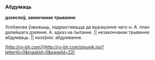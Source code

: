 ### Абдумаць
**дзеяслоў, закончанае трыванне**

Усебакова ўзважыць, падрыхтавацца да вырашэння чаго-н. А. план далейшага дзеяння. А. адказ на пытанне. || незакончанае трыванне: абдумваць. || назоўнік: абдумванне.

<a rel="author">[http://rv-blr.com/](http://rv-blr.com/slounik.jsp?letterId=0&maskId=0&pageId=22)</a>
